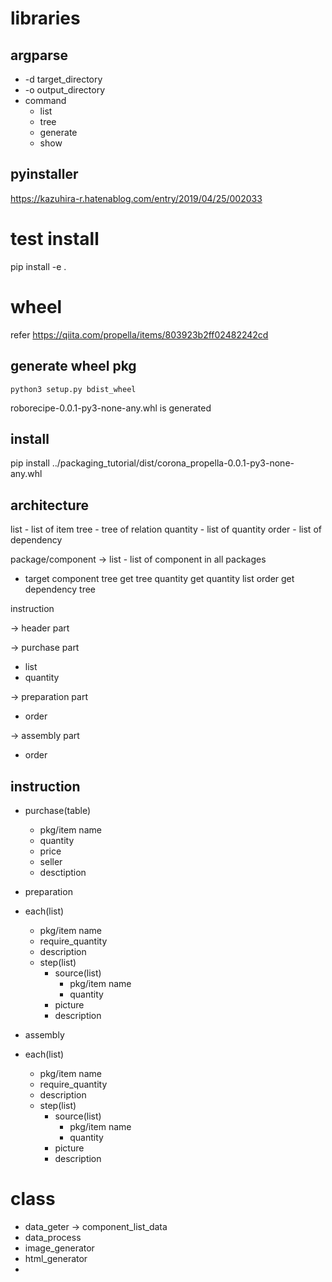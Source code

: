 # libraries
## argparse
* -d target_directory
* -o output_directory
* command
    * list
    * tree
    * generate
    * show

## pyinstaller

https://kazuhira-r.hatenablog.com/entry/2019/04/25/002033

# test install
pip install -e .

# wheel
refer https://qiita.com/propella/items/803923b2ff02482242cd

## generate wheel pkg
`python3 setup.py bdist_wheel`

roborecipe-0.0.1-py3-none-any.whl is generated

## install
pip install ../packaging_tutorial/dist/corona_propella-0.0.1-py3-none-any.whl

## architecture
list - list of item
tree - tree of relation
quantity - list of quantity
order - list of dependency

package/component
->
list - list of component in all packages

+ target component
tree get tree
quantity get quantity list
order get dependency tree

instruction

-> header part

-> purchase part
- list
- quantity

-> preparation part
- order

-> assembly part
- order

## instruction

* purchase(table)
    * pkg/item name
    * quantity
    * price
    * seller
    * desctiption

* preparation
* each(list)
    * pkg/item name
    * require_quantity
    * description
    * step(list)
        * source(list)
            * pkg/item name
            * quantity
        * picture
        * description

* assembly
* each(list)
    * pkg/item name
    * require_quantity
    * description
    * step(list)
        * source(list)
            * pkg/item name
            * quantity
        * picture
        * description

# class
* data_geter -> component_list_data
* data_process
* image_generator
* html_generator
* 